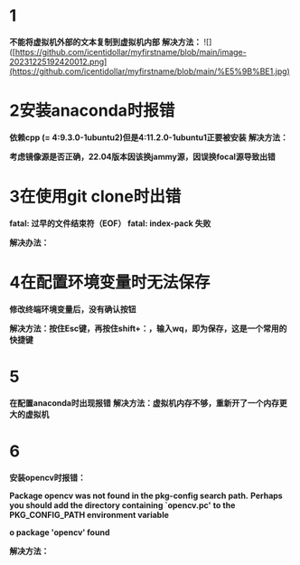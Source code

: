 1
==
**不能将虚拟机外部的文本复制到虚拟机内部**
**解决方法：**
![]([https://github.com/icentidollar/myfirstname/blob/main/image-20231225192420012.png](https://github.com/icentidollar/myfirstname/blob/main/%E5%9B%BE1.jpg)

2安装anaconda时报错
==
**依赖cpp (= 4:9.3.0-1ubuntu2)但是4:11.2.0-1ubuntu1正要被安装**
**解决方法：**

**考虑镜像源是否正确，22.04版本因该换jammy源，因误换focal源导致出错**

3在使用git clone时出错
==
**fatal: 过早的文件结束符（EOF） fatal: index-pack 失败**

**解决办法：**

4在配置环境变量时无法保存
==
**修改终端环境变量后，没有确认按钮**

**解决方法：按住Esc键，再按住shift+：，输入wq，即为保存，这是一个常用的快捷键**

5
==
**在配置anaconda时出现报错**
**解决方法：虚拟机内存不够，重新开了一个内存更大的虚拟机**

6
==
**安装opencv时报错：**

**Package opencv was not found in the pkg-config search path.**
**Perhaps you should add the directory containing `opencv.pc'**
**to the PKG_CONFIG_PATH environment variable**

**o package 'opencv' found**

**解决方法：**
